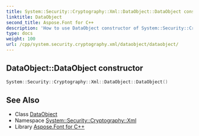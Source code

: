 ```yaml
---
title: System::Security::Cryptography::Xml::DataObject::DataObject constructor
linktitle: DataObject
second_title: Aspose.Font for C++
description: 'How to use DataObject constructor of System::Security::Cryptography::Xml::DataObject class in C++.'
type: docs
weight: 100
url: /cpp/system.security.cryptography.xml/dataobject/dataobject/
---
```

## DataObject::DataObject constructor




```cpp
System::Security::Cryptography::Xml::DataObject::DataObject()
```

## See Also

* Class [DataObject](../)
* Namespace [System::Security::Cryptography::Xml](../../)
* Library [Aspose.Font for C++](../../../)

